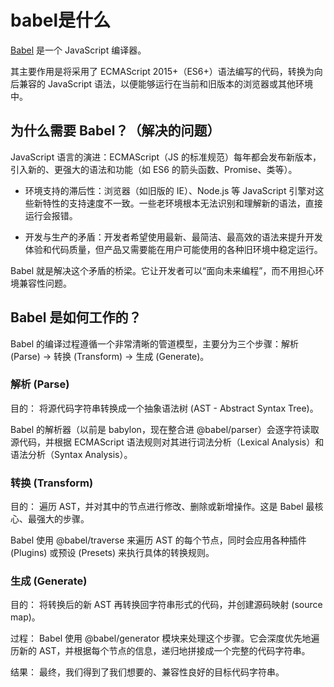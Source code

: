 # babel是什么

 [Babel](https://babeljs.io/docs/config-files) 是一个 JavaScript 编译器。

其主要作用是将采用了 ECMAScript 2015+（ES6+）语法编写的代码，转换为向后兼容的 JavaScript 语法，以便能够运行在当前和旧版本的浏览器或其他环境中。


## 为什么需要 Babel？（解决的问题）
JavaScript 语言的演进：ECMAScript（JS 的标准规范）每年都会发布新版本，引入新的、更强大的语法和功能（如 ES6 的箭头函数、Promise、类等）。

- 环境支持的滞后性：浏览器（如旧版的 IE）、Node.js 等 JavaScript 引擎对这些新特性的支持速度不一致。一些老环境根本无法识别和理解新的语法，直接运行会报错。

- 开发与生产的矛盾：开发者希望使用最新、最简洁、最高效的语法来提升开发体验和代码质量，但产品又需要能在用户可能使用的各种旧环境中稳定运行。

Babel 就是解决这个矛盾的桥梁。它让开发者可以“面向未来编程”，而不用担心环境兼容性问题。

## Babel 是如何工作的？

Babel 的编译过程遵循一个非常清晰的管道模型，主要分为三个步骤：解析 (Parse) -> 转换 (Transform) -> 生成 (Generate)。

### 解析 (Parse)

目的： 将源代码字符串转换成一个抽象语法树 (AST - Abstract Syntax Tree)。

Babel 的解析器（以前是 babylon，现在整合进 @babel/parser）会逐字符读取源代码，并根据 ECMAScript 语法规则对其进行词法分析（Lexical Analysis）和语法分析（Syntax Analysis）。

### 转换 (Transform)

目的： 遍历 AST，并对其中的节点进行修改、删除或新增操作。这是 Babel 最核心、最强大的步骤。


Babel 使用 @babel/traverse 来遍历 AST 的每个节点，同时会应用各种插件 (Plugins) 或预设 (Presets) 来执行具体的转换规则。

### 生成 (Generate)
目的： 将转换后的新 AST 再转换回字符串形式的代码，并创建源码映射 (source map)。

过程：
Babel 使用 @babel/generator 模块来处理这个步骤。它会深度优先地遍历新的 AST，并根据每个节点的信息，递归地拼接成一个完整的代码字符串。

结果：
最终，我们得到了我们想要的、兼容性良好的目标代码字符串。


<!-- TODO 写一个babel插件 -->

<!-- TODO 实战项目中的babel配置 -->